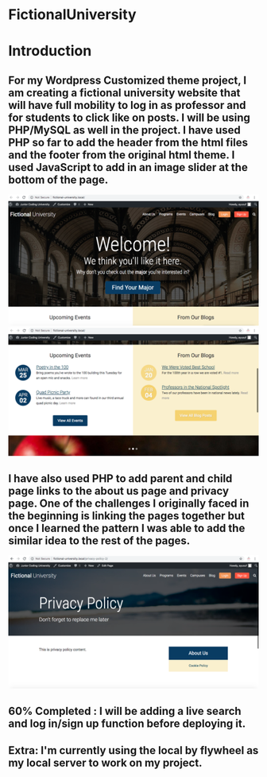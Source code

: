 # FictionalUniversity


<h1> Introduction </h1>
<h2> For my Wordpress Customized theme project, I am creating a fictional university website that will have full mobility to log in as professor and for students to click like on posts. I will be using <strong>PHP/MySQL</strong> as well in the project. I have used PHP so far to add the header from the html files and the footer from the original html theme. I used <strong> JavaScript </strong> to add in an image slider at the bottom of the page. </h2>

![](Screen%20Shot%202019-10-18%20at%2011.03.01%20AM.png)
![](Screen%20Shot%202019-10-18%20at%2011.03.13%20AM.png)
<h2> I have also used PHP to add parent and child page links to the about us page and privacy page. One of the challenges I originally faced in the beginning is linking the pages together but once I learned the pattern I was able to add the similar idea to the rest of the pages.</h2>

![](Screen%20Shot%202019-10-18%20at%2011.16.44%20AM.png)


<h2>60% Completed : I will be adding a live search and log in/sign up function before deploying it.</h2>
<h2> Extra: I'm currently using the local by flywheel as my local server to work on my project. </h2>
